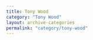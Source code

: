```yaml
---
title: Tony Wood
category: "Tony Wood"
layout: archive-categories
permalink: "category/tony-wood"
---
```

